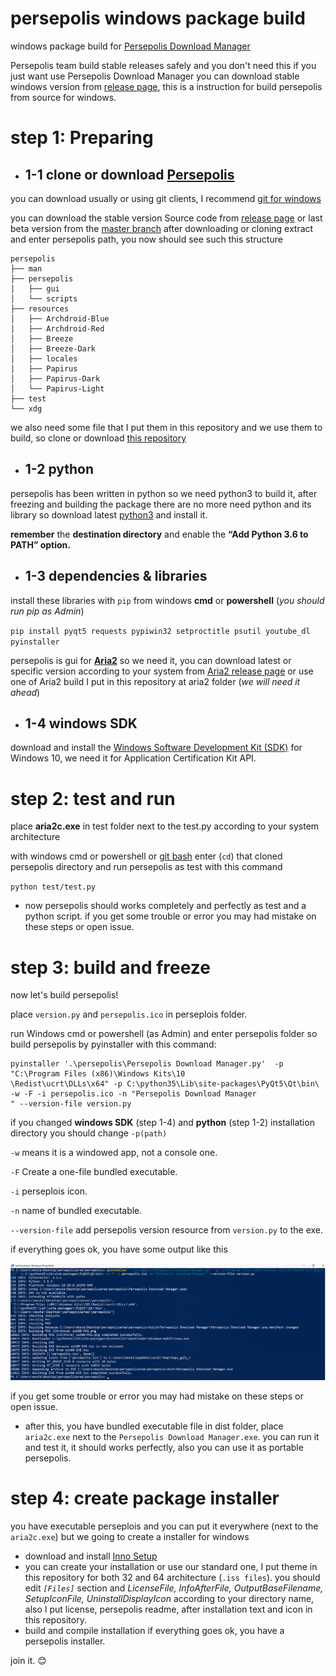 # persepolis windows package build
windows package build for [Persepolis Download Manager](https://github.com/persepolisdm/persepolis)

Persepolis team build stable releases safely and you don't need this if you just want use Persepolis Download Manager you can download stable windows version from [release page](https://github.com/persepolisdm/persepolis/releases), this is a instruction for build persepolis from source for windows.
# step 1: Preparing
- ## 1-1 clone or download [Persepolis](https://github.com/persepolisdm/persepolis)

you can download usually or using git clients, I recommend [git for windows](https://git-scm.com/download/win)

you can download the stable version Source code from [release page](https://github.com/persepolisdm/persepolis/releases) or last beta version from the [master branch](https://github.com/persepolisdm/persepolis/archive/master.zip) after downloading or cloning extract and enter persepolis path, you now should see such this structure
```
persepolis
├── man
├── persepolis
│   ├── gui
│   └── scripts
├── resources
│   ├── Archdroid-Blue
│   ├── Archdroid-Red
│   ├── Breeze
│   ├── Breeze-Dark
│   ├── locales
│   ├── Papirus
│   ├── Papirus-Dark
│   └── Papirus-Light
├── test
└── xdg
```

we also need some file that I put them in this repository and we use them to build, so clone or download [this repository](https://github.com/mostafaasadi/persepolis-windows-package-build)

- ## 1-2 python
persepolis has been written in python so we need python3 to build it, after freezing and building the package there are no more need python and its library
so download latest [python3](https://www.python.org/downloads/windows/) and install it.

**remember** the **destination directory** and enable the **“Add Python 3.6 to PATH” option.**

- ## 1-3 dependencies & libraries
install these libraries with `pip` from windows **cmd** or **powershell** (*you should run pip as Admin*)

`pip install pyqt5 requests pypiwin32 setproctitle psutil youtube_dl pyinstaller`

persepolis is gui for [**Aria2**](https://aria2.github.io) so we need it, you can download latest or specific version according to your system from [Aria2 release page](https://github.com/aria2/aria2/releases/) or use one of Aria2 build I put in this repository at aria2 folder (*we will need it ahead*)

- ## 1-4 windows SDK
download and install the [Windows Software Development Kit (SDK)](https://developer.microsoft.com/en-us/windows/downloads/windows-10-sdk) for Windows 10, we need it for Application Certification Kit API.

# step 2: test and run
place **aria2c.exe** in test folder next to the test.py according to your system architecture

with windows cmd or powershell or [git bash](https://git-scm.com/download/win) enter (`cd`) that cloned persepolis directory and run persepolis as test with this command

`python test/test.py`

- now persepolis should works completely and perfectly as test and a python script. if you get some trouble or error you may had mistake on these steps or open issue.

# step 3: build and freeze
now let's build persepolis!

place `version.py` and `persepolis.ico` in perseplois folder.

run Windows cmd or powershell (as Admin) and enter persepolis folder so build persepolis by pyinstaller with this command:

```
pyinstaller '.\persepolis\Persepolis Download Manager.py'  -p "C:\Program Files (x86)\Windows Kits\10
\Redist\ucrt\DLLs\x64" -p C:\python35\Lib\site-packages\PyQt5\Qt\bin\ -w -F -i persepolis.ico -n "Persepolis Download Manager
" --version-file version.py
```

if you changed **windows SDK** (step 1-4) and **python** (step 1-2) installation directory you should change `-p(path)`

`-w` means it is a windowed app, not a console one.

`-F` Create a one-file bundled executable.

`-i` perseplois icon.

`-n` name of bundled executable.

`--version-file` add persepolis version resource from `version.py` to the exe.

if everything goes ok, you have some output like this

![pyinstaller](screen1.png)

if you get some trouble or error you may had mistake on these steps or open issue.

- after this, you have bundled executable file in dist folder, place `aria2c.exe` next to the `Persepolis Download Manager.exe`. you can run it and test it, it should works perfectly, also you can use it as portable persepolis.

# step 4: create package installer
you have executable perseplois and you can put it everywhere (next to the `aria2c.exe`) but we going to create a installer for windows

- download and install [Inno Setup](http://www.jrsoftware.org/isdl.php)
- you can create your installation or use our standard one, I put theme in this repository for both 32 and 64 architecture (`.iss files`). you should edit *`[Files]`* section and *LicenseFile, InfoAfterFile, OutputBaseFilename, SetupIconFile, UninstallDisplayIcon* according to your directory name, also I put license, persepolis readme, after installation text and icon in this repository.
- build and compile installation if everything goes ok, you have a persepolis installer.

 join it. :blush:

